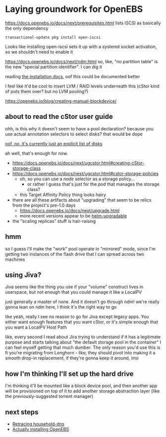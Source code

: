 # Laying groundwork for OpenEBS

https://docs.openebs.io/docs/next/prerequisites.html lists iSCSI as basically the only dependency

`transactional-update pkg install open-iscsi`

Looks like installing open-iscsi sets it up with a systemd socket activation, so we shouldn't need to enable it

https://docs.openebs.io/docs/next/ndm.html so, like, "no partition table" is the new "special partition identifier". I can dig it

reading [the installation docs](https://docs.openebs.io/docs/next/installation.html), oof this could be documented better

I feel like it'd be cool to insert LVM / RAID levels underneath this (cStor kind of puts them over? but no LVM pooling?)

https://openebs.io/blog/creating-manual-blockdevice/

## about to read the cStor user guide

ohh, is this why it doesn't seem to have a pool declaration? because you use actual annotation selectors to select disks? that would be dope

[oof, no, it's currently just an explicit list of disks](https://godoc.org/github.com/openebs/maya/pkg/apis/openebs.io/v1alpha1#BlockDeviceAttr)

ah well, that's enough for now.

- https://docs.openebs.io/docs/next/ugcstor.html#creating-cStor-storage-class
- https://docs.openebs.io/docs/next/ugcstor.html#cstor-storage-policies
  - oh, so you can use a *node* selector as a storage policy...
    - or rather I guess that's just for the pod that manages the storage class?
  - this Target Affinity Policy thing looks hairy
- there are all these artifacts about "upgrading" that seem to be relics from the project's pre-1.0 days
  - https://docs.openebs.io/docs/next/upgrade.html
  - more recent versions appear to be [helm-upgradable](https://github.com/openebs/openebs/blob/master/k8s/upgrades/README.md)
- the "scaling replicas" stuff is hair-raising

## hmm

so I guess I'll make the "work" pool operate in "mirrored" mode, since I'm getting two instances of the flash drive that I can spread across two machines

## using Jiva?

Jiva seems like the thing you use if your "volume" construct lives in userspace, but not enough that you could manage it like a LocalPV

just generally a master of none. And it doesn't go through ndm! we're really gonna lean on ndm here, I think it's the right way to go

like yeah, really I see no reason to go for Jiva except legacy apps. You either want enough features that you want cStor, or it's simple enough that you want a LocalPV Host Path

like, every second I read about Jira trying to understand if it has a legitimate purpose and starts talking about "the default storage pool in the container" I can feel myself getting that much dumber. The only reason you'd use this is fi you're migrating from Longhorn - like, they should pivot into making it a smooth drop-in replacement, if they're gonna keep it around, imo

## how I'm thinking I'll set up the hard drive

I'm thinking it'll be mounted like a block device pool, and then another app will be provisioned on top of it to add another storage abstraction layer (like the previously-suggested torrent manager)

## next steps

- [Retracing household-dns](4094f9be-62eb-430c-9292-1728894718fe.md)
- [Actually installing OpenEBS](4cbb0df2-0ef7-4678-a394-a1e547069804.md)
